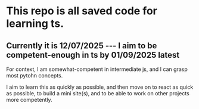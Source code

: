 # This repo is all saved code for learning ts.

## Currently it is 12/07/2025 --- I aim to be competent-enough in ts by 01/09/2025 latest

For context, I am somewhat-competent in intermediate js, and I can grasp most pytohn concepts.

I aim to learn this as quickly as possible, and then move on to react as quick as possible, to build a mini site(s), and to be able to work on
other projects more competently.
